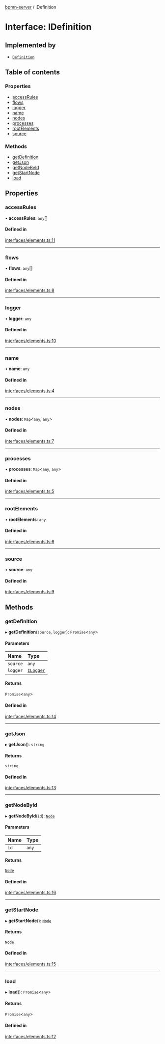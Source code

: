 [bpmn-server](../README.md) / IDefinition

# Interface: IDefinition

## Implemented by

- [`Definition`](../classes/Definition.md)

## Table of contents

### Properties

- [accessRules](IDefinition.md#accessrules)
- [flows](IDefinition.md#flows)
- [logger](IDefinition.md#logger)
- [name](IDefinition.md#name)
- [nodes](IDefinition.md#nodes)
- [processes](IDefinition.md#processes)
- [rootElements](IDefinition.md#rootelements)
- [source](IDefinition.md#source)

### Methods

- [getDefinition](IDefinition.md#getdefinition)
- [getJson](IDefinition.md#getjson)
- [getNodeById](IDefinition.md#getnodebyid)
- [getStartNode](IDefinition.md#getstartnode)
- [load](IDefinition.md#load)

## Properties

### accessRules

• **accessRules**: `any`[]

#### Defined in

[interfaces/elements.ts:11](https://github.com/bpmnServer/bpmn-server/blob/b56411b/src/interfaces/elements.ts#L11)

___

### flows

• **flows**: `any`[]

#### Defined in

[interfaces/elements.ts:8](https://github.com/bpmnServer/bpmn-server/blob/b56411b/src/interfaces/elements.ts#L8)

___

### logger

• **logger**: `any`

#### Defined in

[interfaces/elements.ts:10](https://github.com/bpmnServer/bpmn-server/blob/b56411b/src/interfaces/elements.ts#L10)

___

### name

• **name**: `any`

#### Defined in

[interfaces/elements.ts:4](https://github.com/bpmnServer/bpmn-server/blob/b56411b/src/interfaces/elements.ts#L4)

___

### nodes

• **nodes**: `Map`\<`any`, `any`\>

#### Defined in

[interfaces/elements.ts:7](https://github.com/bpmnServer/bpmn-server/blob/b56411b/src/interfaces/elements.ts#L7)

___

### processes

• **processes**: `Map`\<`any`, `any`\>

#### Defined in

[interfaces/elements.ts:5](https://github.com/bpmnServer/bpmn-server/blob/b56411b/src/interfaces/elements.ts#L5)

___

### rootElements

• **rootElements**: `any`

#### Defined in

[interfaces/elements.ts:6](https://github.com/bpmnServer/bpmn-server/blob/b56411b/src/interfaces/elements.ts#L6)

___

### source

• **source**: `any`

#### Defined in

[interfaces/elements.ts:9](https://github.com/bpmnServer/bpmn-server/blob/b56411b/src/interfaces/elements.ts#L9)

## Methods

### getDefinition

▸ **getDefinition**(`source`, `logger`): `Promise`\<`any`\>

#### Parameters

| Name | Type |
| :------ | :------ |
| `source` | `any` |
| `logger` | [`ILogger`](ILogger.md) |

#### Returns

`Promise`\<`any`\>

#### Defined in

[interfaces/elements.ts:14](https://github.com/bpmnServer/bpmn-server/blob/b56411b/src/interfaces/elements.ts#L14)

___

### getJson

▸ **getJson**(): `string`

#### Returns

`string`

#### Defined in

[interfaces/elements.ts:13](https://github.com/bpmnServer/bpmn-server/blob/b56411b/src/interfaces/elements.ts#L13)

___

### getNodeById

▸ **getNodeById**(`id`): [`Node`](../classes/Node.md)

#### Parameters

| Name | Type |
| :------ | :------ |
| `id` | `any` |

#### Returns

[`Node`](../classes/Node.md)

#### Defined in

[interfaces/elements.ts:16](https://github.com/bpmnServer/bpmn-server/blob/b56411b/src/interfaces/elements.ts#L16)

___

### getStartNode

▸ **getStartNode**(): [`Node`](../classes/Node.md)

#### Returns

[`Node`](../classes/Node.md)

#### Defined in

[interfaces/elements.ts:15](https://github.com/bpmnServer/bpmn-server/blob/b56411b/src/interfaces/elements.ts#L15)

___

### load

▸ **load**(): `Promise`\<`any`\>

#### Returns

`Promise`\<`any`\>

#### Defined in

[interfaces/elements.ts:12](https://github.com/bpmnServer/bpmn-server/blob/b56411b/src/interfaces/elements.ts#L12)
